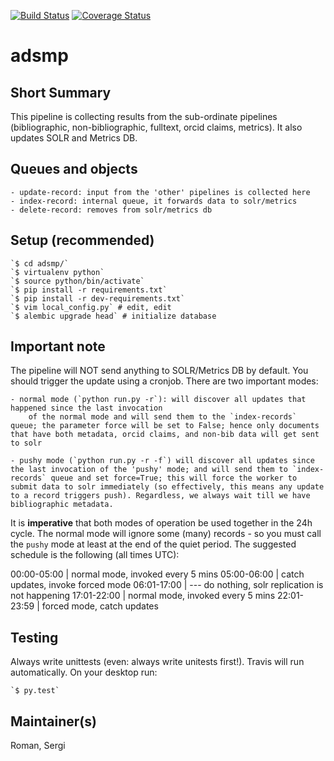 [![Build Status](https://travis-ci.org/adsabs/ADSMasterPipeline.svg)](https://travis-ci.org/adsabs/ADSMasterPipeline)
[![Coverage Status](https://coveralls.io/repos/adsabs/ADSMasterPipeline/badge.svg)](https://coveralls.io/r/adsabs/ADSMasterPipeline)

# adsmp

## Short Summary

This pipeline is collecting results from the sub-ordinate pipelines (bibliographic, non-bibliographic, fulltext, orcid claims, metrics). It also updates SOLR and Metrics DB.


## Queues and objects

    - update-record: input from the 'other' pipelines is collected here
    - index-record: internal queue, it forwards data to solr/metrics
    - delete-record: removes from solr/metrics db

## Setup (recommended)

    `$ cd adsmp/`
    `$ virtualenv python`
    `$ source python/bin/activate`
    `$ pip install -r requirements.txt`
    `$ pip install -r dev-requirements.txt`
    `$ vim local_config.py` # edit, edit
    `$ alembic upgrade head` # initialize database

## Important note

The pipeline will NOT send anything to SOLR/Metrics DB by default. You should trigger the update using a cronjob. There are two important modes:

    - normal mode (`python run.py -r`): will discover all updates that happened since the last invocation
        of the normal mode and will send them to the `index-records` queue; the parameter force will be set to False; hence only documents that have both metadata, orcid claims, and non-bib data will get sent to solr
        
    - pushy mode (`python run.py -r -f`) will discover all updates since the last invocation of the 'pushy' mode; and will send them to `index-records` queue and set force=True; this will force the worker to submit data to solr immediately (so effectively, this means any update to a record triggers push). Regardless, we always wait till we have bibliographic metadata.
        
 It is **imperative** that both modes of operation be used together in the 24h cycle. The normal mode will ignore some (many)
 records - so you must call the `pushy` mode at least at the end of the quiet period. The suggested schedule is the following (all times UTC):
 
  00:00-05:00 | normal mode, invoked every 5 mins
  05:00-06:00 | catch updates, invoke forced mode
  06:01-17:00 | --- do nothing, solr replication is not happening
  17:01-22:00 | normal mode, invoked every 5 mins
  22:01-23:59 | forced mode, catch updates 
    
## Testing

Always write unittests (even: always write unitests first!). Travis will run automatically. On your desktop run:

    `$ py.test`
    

## Maintainer(s)

Roman, Sergi
